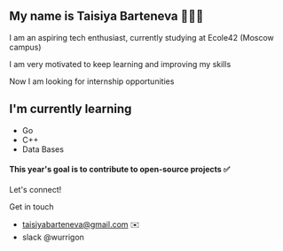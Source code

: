 ## My name is Taisiya Barteneva 👩🏽‍💻

I am an aspiring tech enthusiast, currently studying at Ecole42 (Moscow campus)

I am very motivated to keep learning and improving my skills

Now I am looking for internship opportunities

## I'm currently learning
- Go
- C++
- Data Bases

#### This year's goal is to contribute to open-source projects ✅

Let's connect!

Get in touch 
- taisiyabarteneva@gmail.com ✉️
- slack @wurrigon
